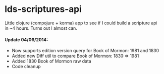 # lds-scriptures-api

Little clojure (compojure + korma) app to see if I could build a scripture api in ~4 hours. Turns out I almost can.


#### Update 04/06/2014:
- Now supports edition version query for Book of Mormon: 1981 and 1830
- Added new Diff util to compare Book of Mormon: 1830 => 1981
- Added 1830 Book of Mormon raw data
- Code cleanup
